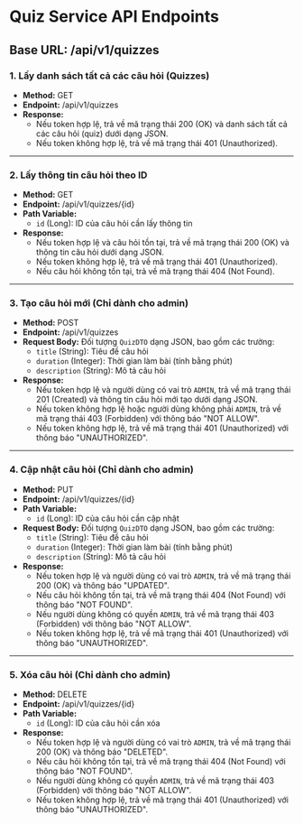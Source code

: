 # Quiz Service API Endpoints

## Base URL: /api/v1/quizzes

### 1. Lấy danh sách tất cả các câu hỏi (Quizzes)

- **Method:** GET
- **Endpoint:** /api/v1/quizzes
- **Response:**
  - Nếu token hợp lệ, trả về mã trạng thái 200 (OK) và danh sách tất cả các câu hỏi (quiz) dưới dạng JSON.
  - Nếu token không hợp lệ, trả về mã trạng thái 401 (Unauthorized).

---

### 2. Lấy thông tin câu hỏi theo ID

- **Method:** GET
- **Endpoint:** /api/v1/quizzes/{id}
- **Path Variable:**
  - `id` (Long): ID của câu hỏi cần lấy thông tin
- **Response:**
  - Nếu token hợp lệ và câu hỏi tồn tại, trả về mã trạng thái 200 (OK) và thông tin câu hỏi dưới dạng JSON.
  - Nếu token không hợp lệ, trả về mã trạng thái 401 (Unauthorized).
  - Nếu câu hỏi không tồn tại, trả về mã trạng thái 404 (Not Found).

---

### 3. Tạo câu hỏi mới (Chỉ dành cho admin)

- **Method:** POST
- **Endpoint:** /api/v1/quizzes
- **Request Body:** Đối tượng `QuizDTO` dạng JSON, bao gồm các trường:
  - `title` (String): Tiêu đề câu hỏi
  - `duration` (Integer): Thời gian làm bài (tính bằng phút)
  - `description` (String): Mô tả câu hỏi
- **Response:**
  - Nếu token hợp lệ và người dùng có vai trò `ADMIN`, trả về mã trạng thái 201 (Created) và thông tin câu hỏi mới tạo dưới dạng JSON.
  - Nếu token không hợp lệ hoặc người dùng không phải `ADMIN`, trả về mã trạng thái 403 (Forbidden) với thông báo "NOT ALLOW".
  - Nếu token không hợp lệ, trả về mã trạng thái 401 (Unauthorized) với thông báo "UNAUTHORIZED".

---

### 4. Cập nhật câu hỏi (Chỉ dành cho admin)

- **Method:** PUT
- **Endpoint:** /api/v1/quizzes/{id}
- **Path Variable:**
  - `id` (Long): ID của câu hỏi cần cập nhật
- **Request Body:** Đối tượng `QuizDTO` dạng JSON, bao gồm các trường:
  - `title` (String): Tiêu đề câu hỏi
  - `duration` (Integer): Thời gian làm bài (tính bằng phút)
  - `description` (String): Mô tả câu hỏi
- **Response:**
  - Nếu token hợp lệ và người dùng có vai trò `ADMIN`, trả về mã trạng thái 200 (OK) và thông báo "UPDATED".
  - Nếu câu hỏi không tồn tại, trả về mã trạng thái 404 (Not Found) với thông báo "NOT FOUND".
  - Nếu người dùng không có quyền `ADMIN`, trả về mã trạng thái 403 (Forbidden) với thông báo "NOT ALLOW".
  - Nếu token không hợp lệ, trả về mã trạng thái 401 (Unauthorized) với thông báo "UNAUTHORIZED".

---

### 5. Xóa câu hỏi (Chỉ dành cho admin)

- **Method:** DELETE
- **Endpoint:** /api/v1/quizzes/{id}
- **Path Variable:**
  - `id` (Long): ID của câu hỏi cần xóa
- **Response:**
  - Nếu token hợp lệ và người dùng có vai trò `ADMIN`, trả về mã trạng thái 200 (OK) và thông báo "DELETED".
  - Nếu câu hỏi không tồn tại, trả về mã trạng thái 404 (Not Found) với thông báo "NOT FOUND".
  - Nếu người dùng không có quyền `ADMIN`, trả về mã trạng thái 403 (Forbidden) với thông báo "NOT ALLOW".
  - Nếu token không hợp lệ, trả về mã trạng thái 401 (Unauthorized) với thông báo "UNAUTHORIZED".
